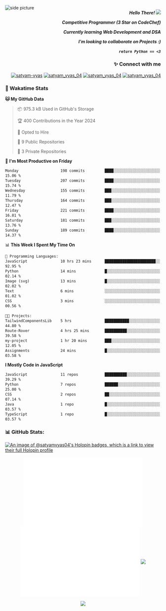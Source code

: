 <img width="50%" align="left" alt="side picture" src="https://user-images.githubusercontent.com/74038190/225813708-98b745f2-7d22-48cf-9150-083f1b00d6c9.gif" />

<p align='right'><em><strong>Hello There! </strong></em><img src='https://user-images.githubusercontent.com/74038190/241763891-7bb1e704-6026-48f9-8435-2f4d40101348.gif' height='50'></p>
<p align='right'><em><strong>Competitive Programmer (3 Star on CodeChef)</strong></em></p>
<p align='right'><em><strong>Currently learning Web Development and DSA</strong></em></p>
<p align='right'><em><strong>I’m looking to collaborate on Projects :) </strong></em></p>
<p align='right'><em><strong><code>return Python == <3</code></strong></em></p>

<h3 align="right">✨ Connect with me</h3>
<p align="right">
  <a href="https://linkedin.com/in/satyam-vyas" target="blank"><img align="center" src="https://cdn-icons-png.flaticon.com/512/174/174857.png"
 alt="satyam-vyas" height="40" width="40" /></a>
  <a href="https://www.codechef.com/users/satyam_vyas_04" target="blank"><img align="center" src="https://user-images.githubusercontent.com/112865144/208242156-4db8653b-0464-43ce-a54e-08f701b64b73.png" alt="satyam_vyas_04" height="40" width="40" /></a>
  <a href="https://www.hackerrank.com/satyam_vyas_04" target="blank"><img align="center" src="https://cdn4.iconfinder.com/data/icons/logos-and-brands/512/160_Hackerrank_logo_logos-512.png" alt="satyam_vyas_04" height="40" width="40" /></a>
  <a href="https://www.leetcode.com/user0872ue" target="blank"><img align="center" src="https://upload.wikimedia.org/wikipedia/commons/a/ab/LeetCode_logo_white_no_text.svg" alt="satyam_vyas_04" height="40" width="40" /></a>
</p>

### 🚀 Wakatime Stats
<!--START_SECTION:waka-->
**🐱 My GitHub Data** 

> 📦 975.3 kB Used in GitHub's Storage 
 > 
> 🏆 400 Contributions in the Year 2024
 > 
> 💼 Opted to Hire
 > 
> 📜 9 Public Repositories 
 > 
> 🔑 3 Private Repositories 
 > 
📅 **I'm Most Productive on Friday** 

```text
Monday                   198 commits         ████░░░░░░░░░░░░░░░░░░░░░   15.06 % 
Tuesday                  207 commits         ████░░░░░░░░░░░░░░░░░░░░░   15.74 % 
Wednesday                155 commits         ███░░░░░░░░░░░░░░░░░░░░░░   11.79 % 
Thursday                 164 commits         ███░░░░░░░░░░░░░░░░░░░░░░   12.47 % 
Friday                   221 commits         ████░░░░░░░░░░░░░░░░░░░░░   16.81 % 
Saturday                 181 commits         ███░░░░░░░░░░░░░░░░░░░░░░   13.76 % 
Sunday                   189 commits         ████░░░░░░░░░░░░░░░░░░░░░   14.37 % 
```


📊 **This Week I Spent My Time On** 

```text
💬 Programming Languages: 
JavaScript               10 hrs 23 mins      ███████████████████████░░   92.95 % 
Python                   14 mins             █░░░░░░░░░░░░░░░░░░░░░░░░   02.14 % 
Image (svg)              13 mins             █░░░░░░░░░░░░░░░░░░░░░░░░   02.02 % 
Text                     6 mins              ░░░░░░░░░░░░░░░░░░░░░░░░░   01.02 % 
CSS                      3 mins              ░░░░░░░░░░░░░░░░░░░░░░░░░   00.56 % 

🐱‍💻 Projects: 
TailwindComponentsLib    5 hrs               ███████████░░░░░░░░░░░░░░   44.80 % 
Route-Rover              4 hrs 25 mins       ██████████░░░░░░░░░░░░░░░   39.58 % 
my-project               1 hr 20 mins        ███░░░░░░░░░░░░░░░░░░░░░░   12.05 % 
Assignments              24 mins             █░░░░░░░░░░░░░░░░░░░░░░░░   03.58 % 
```

**I Mostly Code in JavaScript** 

```text
JavaScript               11 repos            ██████████░░░░░░░░░░░░░░░   39.29 % 
Python                   7 repos             ██████░░░░░░░░░░░░░░░░░░░   25.00 % 
CSS                      2 repos             ██░░░░░░░░░░░░░░░░░░░░░░░   07.14 % 
Java                     1 repo              █░░░░░░░░░░░░░░░░░░░░░░░░   03.57 % 
TypeScript               1 repo              █░░░░░░░░░░░░░░░░░░░░░░░░   03.57 % 
```




<!--END_SECTION:waka-->


### 📊 GitHub Stats:

[![An image of @satyamvyas04's Holopin badges, which is a link to view their full Holopin profile](https://holopin.me/satyamvyas04)](https://holopin.io/@satyamvyas04)

<p align='center'>
  <img align="center" src="https://raw.githubusercontent.com/SatyamVyas04/README-Stats/master/generated/overview.svg#gh-dark-mode-only" height='225'/>
  <img align="center" src="https://raw.githubusercontent.com/SatyamVyas04/README-Stats/master/generated/languages.svg#gh-dark-mode-only" height='225'/>
  <img align="center" src="https://leetcard.jacoblin.cool/user0872ue?theme=nord&font=Inconsolata&ext=heatmap" height="225"/>
  
</p>

<p align='center'>
  <img src="https://komarev.com/ghpvc/?username=SatyamVyas04&style=for-the-badge&color=343434"/>
</p>
